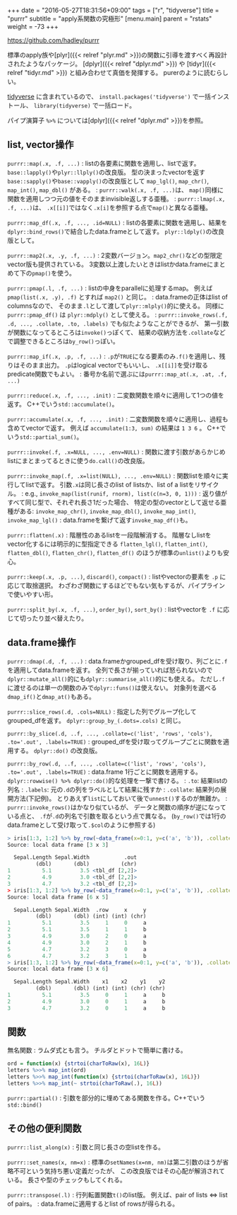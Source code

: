 +++
date = "2016-05-27T18:31:56+09:00"
tags = ["r", "tidyverse"]
title = "purrr"
subtitle = "apply系関数の究極形"
[menu.main]
  parent = "rstats"
  weight = -73
+++

https://github.com/hadley/purrr

標準のapply族や[plyr]({{< relref "plyr.md" >}})の関数に引導を渡すべく再設計されたようなパッケージ。
[dplyr]({{< relref "dplyr.md" >}}) や [tidyr]({{< relref "tidyr.md" >}}) と組み合わせて真価を発揮する。
purerのように読むらしい。

[tidyverse](https://github.com/hadley/tidyverse) に含まれているので、
`install.packages('tidyverse')` で一括インストール、
`library(tidyverse)` で一括ロード。

パイプ演算子 `%>%` については[dplyr]({{< relref "dplyr.md" >}})を参照。

## list, vector操作

`purrr::map(.x, .f, ...)`
: listの各要素に関数を適用し、listで返す。
  `base::lapply()`や`plyr::llply()`の改良版。
  型の決まったvectorを返す`base::sapply()`や`base::vapply()`の改良版として
  `map_lgl()`, `map_chr()`, `map_int()`, `map_dbl()` がある。
: `purrr::walk(.x, .f, ...)`は、
  `map()`同様に関数を適用しつつ元の値をそのままinvisible返しする亜種。
: `purrr::lmap(.x, .f, ...)`は、
  `.x[[i]]`ではなく`.x[i]`を参照する点で`map()`と異なる亜種。

`purrr::map_df(.x, .f, ..., .id=NULL)`
: listの各要素に関数を適用し、結果を
  `dplyr::bind_rows()`で結合したdata.frameとして返す。
  `plyr::ldply()`の改良版として。

`purrr::map2(.x, .y, .f, ...)`
: 2変数バージョン。`map2_chr()`などの型限定vector版も提供されている。
  3変数以上渡したいときはlistかdata.frameにまとめて下の`pmap()`を使う。

`purrr::pmap(.l, .f, ...)`
: listの中身をparallelに処理するmap。
  例えば `pmap(list(.x, .y), .f)` とすれば `map2()` と同じ。
: data.frameの正体はlist of columnsなので、
  そのまま`.l`として渡して`plyr::mlply()`的に使える。
  同様に `purrr::pmap_df()` は `plyr::mdply()` として使える。
: `purrr::invoke_rows(.f, .d, ..., .collate, .to, .labels)`
  でも似たようなことができるが、
  第一引数が関数になってるところは`invoke()`っぽくて、
  結果の収納方法を`.collate`などで調整できるところは`by_row()`っぽい。

`purrr::map_if(.x, .p, .f, ...)`
: `.p`が`TRUE`になる要素のみ`.f()`を適用し、残りはそのまま出力。
  `.p`はlogical vectorでもいいし、
  `.x[[i]]`を受け取るpredicate関数でもよい。
: 番号か名前で選ぶには`purrr::map_at(.x, .at, .f, ...)`

`purrr::reduce(.x, .f, ..., .init)`
: 二変数関数を順々に適用して1つの値を返す。
  C++でいう`std::accumulate()`。

`purrr::accumulate(.x, .f, ..., .init)`
: 二変数関数を順々に適用し、過程も含めてvectorで返す。
  例えば `accumulate(1:3, sum)` の結果は `1 3 6` 。
  C++でいう`std::partial_sum()`。

`purrr::invoke(.f, .x=NULL, ..., .env=NULL)`
: 関数に渡す引数があらかじめlistにまとまってるときに使う`do.call()`の改良版。

`purrr::invoke_map(.f, .x=list(NULL), ..., .env=NULL)`
: 関数listを順々に実行してlistで返す。
  引数`.x`は同じ長さのlist of listsか、list of a listをリサイクル。
: e.g., `invoke_map(list(runif, rnorm), list(c(n=3, 0, 1)))`
: 返り値がすべて同じ型で、それぞれ長さ1だった場合、
  特定の型のvectorとして返せる亜種がある:
  `invoke_map_chr()`, `invoke_map_dbl()`, `invoke_map_int()`, `invoke_map_lgl()`
: data.frameを繋げて返す`invoke_map_df()`も。

`purrr::flatten(.x)`
: 階層性のあるlistを一段階解消する。
  階層なしlistをvector化するには明示的に型指定できる
  `flatten_lgl()`, `flatten_int()`, `flatten_dbl()`, `flatten_chr()`, `flatten_df()`
  のほうが標準の`unlist()`よりも安心。

`purrr::keep(.x, .p, ...)`, `discard()`, `compact()`
: listやvectorの要素を `.p` に応じて取捨選択。
  わざわざ関数にするほどでもない気もするが、パイプラインで使いやすい形。

`purrr::split_by(.x, .f, ...)`, `order_by()`, `sort_by()`
: listやvectorを `.f` に応じて切ったり並べ替えたり。

## data.frame操作

`purrr::dmap(.d, .f, ...)`
: data.frameかgrouped_dfを受け取り、列ごとに`.f`を適用してdata.frameを返す。
  全列で長さが揃っていれば怒られないので
  `dplyr::mutate_all()`的にも`dplyr::summarise_all()`的にも使える。
  ただし`.f`に渡せるのは単一の関数のみで`dplyr::funs()`は使えない。
  対象列を選べる`dmap_if()`と`dmap_at()`もある。

`purrr::slice_rows(.d, .cols=NULL)`
: 指定した列でグループ化してgrouped_dfを返す。
  `dplyr::group_by_(.dots=.cols)` と同じ。

`purrr::by_slice(.d, ..f, ..., .collate=c('list', 'rows', 'cols'), .to='.out', .labels=TRUE)`
: grouped_dfを受け取ってグループごとに関数を適用する。
  `dplyr::do()` の改良版。

`purrr::by_row(.d, ..f, ..., .collate=c('list', 'rows', 'cols'), .to='.out', .labels=TRUE)`
: data.frame 1行ごとに関数を適用する。
  `dplyr::rowwise() %>% dplyr::do()`的な処理を一撃で書ける。
: `.to`: 結果listの列名
: `.labels`: 元の`.d`の列をラベルとして結果に残すか
: `.collate`: 結果列の展開方法(下記例)。
  とりあえず`list`にしておいて後で`unnest()`するのが無難か。
: `purrr::invoke_rows()`はかなり似ているが、
  データと関数の順序が逆になっている点と、
  `.f`が`.d`の列名で引数を取るという点で異なる。
  (`by_row()`では1行のdata.frameとして受け取って`.$col`のように参照する)


```r
> iris[1:3, 1:2] %>% by_row(~data_frame(x=0:1, y=c('a', 'b')), .collate='list')
Source: local data frame [3 x 3]

  Sepal.Length Sepal.Width           .out
         (dbl)       (dbl)          (chr)
1          5.1         3.5 <tbl_df [2,2]>
2          4.9         3.0 <tbl_df [2,2]>
3          4.7         3.2 <tbl_df [2,2]>
> iris[1:3, 1:2] %>% by_row(~data_frame(x=0:1, y=c('a', 'b')), .collate='rows')
Source: local data frame [6 x 5]

  Sepal.Length Sepal.Width  .row     x     y
         (dbl)       (dbl) (int) (int) (chr)
1          5.1         3.5     1     0     a
2          5.1         3.5     1     1     b
3          4.9         3.0     2     0     a
4          4.9         3.0     2     1     b
5          4.7         3.2     3     0     a
6          4.7         3.2     3     1     b
> iris[1:3, 1:2] %>% by_row(~data_frame(x=0:1, y=c('a', 'b')), .collate='cols')
Source: local data frame [3 x 6]

  Sepal.Length Sepal.Width    x1    x2    y1    y2
         (dbl)       (dbl) (int) (int) (chr) (chr)
1          5.1         3.5     0     1     a     b
2          4.9         3.0     0     1     a     b
3          4.7         3.2     0     1     a     b
```

## 関数

無名関数
: ラムダ式とも言う。
  チルダとドットで簡単に書ける。

```r
ord = function(x) {strtoi(charToRaw(x), 16L)}
letters %>>% map_int(ord)
letters %>>% map_int(function(x) {strtoi(charToRaw(x), 16L)})
letters %>>% map_int(~ strtoi(charToRaw(.), 16L))
```

`purrr::partial()`
: 引数を部分的に埋めてある関数を作る。C++でいう `std::bind()`

## その他の便利関数

`purrr::list_along(x)`
: 引数と同じ長さの空listを作る。

`purrr::set_names(x, nm=x)`
: 標準の`setNames(x=nm, nm)`は第二引数のほうが省略不可という気持ち悪い定義だったが、
  この改良版ではその心配が解消されている。
  長さや型のチェックもしてくれる。

`purrr::transpose(.l)`
: 行列転置関数`t()`のlist版。
  例えば、pair of lists <=> list of pairs。
: data.frameに適用するとlist of rowsが得られる。
